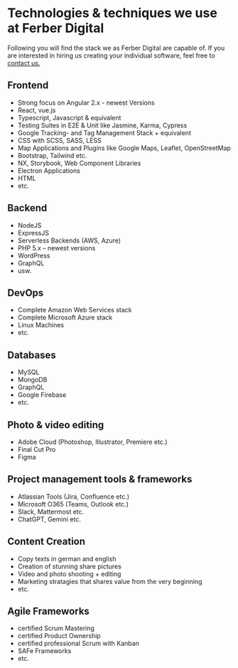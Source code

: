 # Technologies & techniques we use at Ferber Digital

Following you will find the stack we as Ferber Digital are capable of. If you are interested in hiring us creating your individual software, feel free to [contact us.](mailto:hello@ferber.digital)

## Frontend

- Strong focus on Angular 2.x - newest Versions
- React, vue.js
- Typescript, Javascript & equivalent
- Testing Suites in E2E & Unit like Jasmine, Karma, Cypress
- Google Tracking- and Tag Management Stack + equivalent
- CSS with SCSS, SASS, LESS
- Map Applications and Plugins like Google Maps, Leaflet, OpenStreetMap
- Bootstrap, Tailwind etc.
- NX, Storybook, Web Component Libraries
- Electron Applications
- HTML
- etc.

## Backend

- NodeJS
- ExpressJS
- Serverless Backends (AWS, Azure)
- PHP 5.x – newest versions
- WordPress
- GraphQL
- usw.

## DevOps

- Complete Amazon Web Services stack
- Complete Microsoft Azure stack
- Linux Machines
- etc.

## Databases

- MySQL
- MongoDB
- GraphQL
- Google Firebase
- etc.

## Photo & video editing

- Adobe Cloud (Photoshop, Illustrator, Premiere etc.)
- Final Cut Pro
- Figma

## Project management tools & frameworks
- Atlassian Tools (Jira, Confluence etc.)
- Microsoft O365 (Teams, Outlook etc.)
- Slack, Mattermost etc.
- ChatGPT, Gemini etc.

## Content Creation

- Copy texts in german and english
- Creation of stunning share pictures
- Video and photo shooting + editing
- Marketing stratagies that shares value from the very beginning
- etc.

## Agile Frameworks

- certified Scrum Mastering
- certified Product Ownership
- certified professional Scrum with Kanban
- SAFe Frameworks
- etc.
